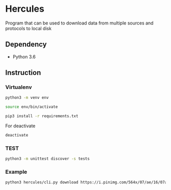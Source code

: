 # Hercules

Program that can be used to download data from multiple sources and protocols to local disk

## Dependency

- Python 3.6

## Instruction

### Virtualenv

```bash
python3 -m venv env
```

```bash
source env/bin/activate
```

```bash
pip3 install -r requirements.txt
```

For deactivate

```bash
deactivate
```

### TEST

```bash
python3 -m unittest discover -s tests
```

### Example

```bash
python3 hercules/cli.py download https://i.pinimg.com/564x/07/ae/16/07ae164da80a7168c59a01c41bfdb74a.jpg
```

